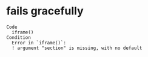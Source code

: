 # fails gracefully

    Code
      iframe()
    Condition
      Error in `iframe()`:
      ! argument "section" is missing, with no default

